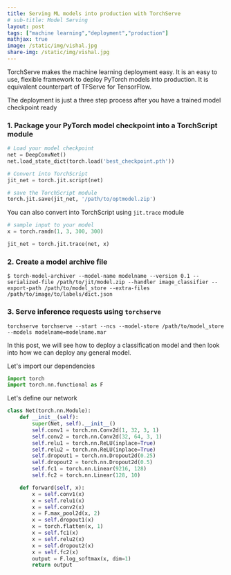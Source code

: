 ```yaml
---
title: Serving ML models into production with TorchServe
# sub-title: Model Serving
layout: post
tags: ["machine learning","deployment","production"]
mathjax: true
image: /static/img/vishal.jpg
share-img: /static/img/vishal.jpg
---
```



TorchServe makes the machine learning deployment easy. It is an easy to use, flexible framework to deploy PyTorch models into production. It is equivalent counterpart of TFServe for TensorFlow.  

The deployment is just a three step process after you have a trained model checkpoint ready

### 1. Package your PyTorch model checkpoint into a TorchScript module

```python
# Load your model checkpoint
net = DeepConvNet()
net.load_state_dict(torch.load('best_checkpoint.pth'))

# Convert into TorchScript
jit_net = torch.jit.script(net)

# save the TorchScript module
torch.jit.save(jit_net, '/path/to/optmodel.zip')
```

You can also convert into TorchScript using `jit.trace` module

```python
# sample input to your model
x = torch.randn(1, 3, 300, 300) 

jit_net = torch.jit.trace(net, x)
```


### 2. Create a model archive file

```shell
$ torch-model-archiver --model-name modelname --version 0.1 --serialized-file /path/to/jit/model.zip --handler image_classifier --export-path /path/to/model_store --extra-files /path/to/image/to/labels/dict.json
```


### 3. Serve inference requests using `torchserve`

```shell
torchserve torchserve --start --ncs --model-store /path/to/model_store --models modelname=modelname.mar
```


In this post, we will see how to deploy a classification model and then look into how we can deploy any general model.

Let's import our dependencies

```python
import torch
import torch.nn.functional as F
```

Let's define our network

```python
class Net(torch.nn.Module):
    def __init__(self):
        super(Net, self).__init__()
        self.conv1 = torch.nn.Conv2d(1, 32, 3, 1)
        self.conv2 = torch.nn.Conv2d(32, 64, 3, 1)
        self.relu1 = torch.nn.ReLU(inplace=True)
        self.relu2 = torch.nn.ReLU(inplace=True)
        self.dropout1 = torch.nn.Dropout2d(0.25)
        self.dropout2 = torch.nn.Dropout2d(0.5)
        self.fc1 = torch.nn.Linear(9216, 128)
        self.fc2 = torch.nn.Linear(128, 10)

    def forward(self, x):
        x = self.conv1(x)
        x = self.relu1(x)
        x = self.conv2(x)
        x = F.max_pool2d(x, 2)
        x = self.dropout1(x)
        x = torch.flatten(x, 1)
        x = self.fc1(x)
        x = self.relu2(x)
        x = self.dropout2(x)
        x = self.fc2(x)
        output = F.log_softmax(x, dim=1)
        return output
```
